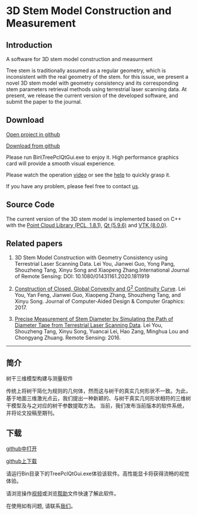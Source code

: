 # 3D Stem Model Construction and Measurement

## Introduction
A software for 3D stem model construction and measurment

Tree stem is traditionally assumed as a regular geometry, which is inconsistent with the real geometry of the stem. for this issue,
we present a novel 3D stem model with geometry consistency and its corresponding stem parameters retrieval methods using terrestrial laser scanning data. At present, we release the current version of the developed software, and submit the paper to the journal.

## Download

[Open project in github](https://github.com/leiyouxy/3DStemModel)

[Download from github](https://github.com/leiyouxy/3DStemModel/archive/master.zip)

Please run Bin\TreePclQtGui.exe to enjoy it. 
High performance graphics card will provide a smooth visual experience.

Please watch the operation [video](https://raw.githubusercontent.com/leiyouxy/3DStemModel/master/3DStemModelConstructionWithCaption.mp4)  or see the [help](https://raw.githubusercontent.com/leiyouxy/3DStemModel/master/Help.docx) to quickly grasp it.

If you have any problem, please feel free to contact [us](mailto:leiyou@xynu.edu.cn).

## Source Code

The current version of the 3D stem model is implemented based on C++ with the [Point Cloud Library (PCL, 1.8.1)](https://pointclouds.org/), [Qt (5.9.6)](https://www.qt.io/) and [VTK (8.0.0)](https://vtk.org/).

## Related papers
1. 3D Stem Model Construction with Geometry Consistency using Terrestrial Laser Scanning Data. Lei You, Jianwei Guo, Yong Pang, Shouzheng Tang, Xinyu Song and Xiaopeng Zhang.International Journal of Remote Sensing: DOI: 10.1080/01431161.2020.1811919

2. [Construction of Closed, Global Convexity and G<sup>2</sup> Continuity Curve](http://www.jcad.cn/jcadcms/show.action?code=publish_402880124b362464014b3c4d819803a1&newsid=d88720c81d4c406998d58e7e092e9cc1). Lei You, Yan Feng, Jianwei Guo, Xiaopeng Zhang, Shouzheng Tang, and Xinyu Song. Journal of Computer-Aided Design & Computer Graphics: 2017.
3. [Precise Measurement of Stem Diameter by Simulating the Path of Diameter Tape from Terrestrial Laser Scanning Data](https://www.mdpi.com/2072-4292/8/9/717). Lei You, Shouzheng Tang, Xinyu Song, Yuancai Lei, Hao Zang, Minghua Lou and Chongyang Zhuang. Remote Sensing: 2016.

---------

## 简介
树干三维模型构建与测量软件

传统上将树干简化为规则的几何体，然而这与树干的真实几何形状不一致。为此，基于地面三维激光点云，我们提出一种新颖的、与树干真实几何形状相符的三维树干模型及与之对应的树干参数提取方法。 当前，我们发布当前版本的软件系统，并将论文投稿至期刊。

## 下载

[github中打开](https://github.com/leiyouxy/3DStemModel)

[github上下载](https://github.com/leiyouxy/3DStemModel/archive/master.zip)

请运行Bin目录下的TreePclQtGui.exe体验该软件。高性能显卡将获得流畅的视觉体验。

请浏览操作[视频](https://raw.githubusercontent.com/leiyouxy/3DStemModel/master/3DStemModelConstructionWithCaption.mp4)或浏览[帮助](https://raw.githubusercontent.com/leiyouxy/3DStemModel/master/Help.docx)文件快速了解此软件。

在使用如有问题, 请联系[我们](mailto:leiyou@xynu.edu.cn)。
